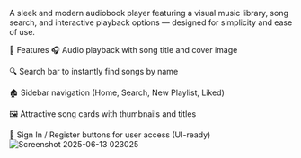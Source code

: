 A sleek and modern audiobook player featuring a visual music library, song search, and interactive playback options — designed for simplicity and ease of use.


🚀 Features
🎧 Audio playback with song title and cover image

🔍 Search bar to instantly find songs by name

🏠 Sidebar navigation (Home, Search, New Playlist, Liked)

🖼️ Attractive song cards with thumbnails and titles

🔐 Sign In / Register buttons for user access (UI-ready)
![Screenshot 2025-06-13 023025](https://github.com/user-attachments/assets/2df02331-e6e5-469c-8a58-688b404c4c8b)
